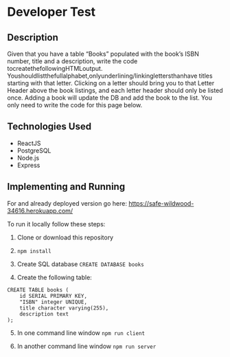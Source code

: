 # Developer Test

## Description
Given that you have a table “Books” populated with the book’s ISBN number, title and a description, write the code tocreatethefollowingHTMLoutput. Youshouldlistthefullalphabet,onlyunderlining/linkinglettersthanhave titles starting with that letter. Clicking on a letter should bring you to that Letter Header above the book listings, and each letter header should only be listed once. Adding a book will update the DB and add the book to the list. You only need to write the code for this page below.


## Technologies Used
- ReactJS
- PostgreSQL
- Node.js
- Express

## Implementing and Running

For and already deployed version go here: https://safe-wildwood-34616.herokuapp.com/

To run it locally follow these steps:

1. Clone or download this repository 

2. `npm install`

3. Create SQL database `CREATE DATABASE books`

4. Create the following table:


```
CREATE TABLE books (
    id SERIAL PRIMARY KEY,
    "ISBN" integer UNIQUE,
    title character varying(255),
    description text
);

```

5. In one command line window `npm run client`

6. In another command line window `npm run server`
